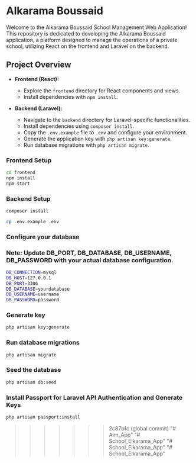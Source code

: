 


# Alkarama Boussaid
Welcome to the Alkarama Boussaid School Management Web Application! This repository is dedicated to developing the Alkarama Boussaid application, a platform designed to manage the operations of a private school, utilizing React on the frontend and Laravel on the backend.

## Project Overview

- **Frontend (React):**
  - Explore the `frontend` directory for React components and views.
  - Install dependencies with `npm install`.

- **Backend (Laravel):**
  - Navigate to the `backend` directory for Laravel-specific functionalities.
  - Install dependencies using `composer install`.
  - Copy the `.env.example` file to `.env` and configure your environment.
  - Generate the application key with `php artisan key:generate`.
  - Run database migrations with `php artisan migrate`.

### Frontend Setup

```bash
cd frontend
npm install
npm start
```

### Backend Setup

```bash
composer install
```

```bash
cp .env.example .env
```

### Configure your database
### Note: Update DB_PORT, DB_DATABASE, DB_USERNAME, DB_PASSWORD with your actual database configuration.

```bash
DB_CONNECTION=mysql
DB_HOST=127.0.0.1 
DB_PORT=3306
DB_DATABASE=yourdatabase
DB_USERNAME=username
DB_PASSWORD=password
```

### Generate key
```bash
php artisan key:generate
```

### Run database migrations
```bash
php artisan migrate
```
### Seed the database 
```bash
php artisan db:seed
```
### Install Passport for Laravel API Authentication and Generate Keys
```bash
php artisan passport:install
```
>>>>>>> 2c87b1c (global commit)
"# Aim_App" 
"# School_Elkarama_App" 
"# School_Elkarama_App" 
"# School_Elkarama_App" 
